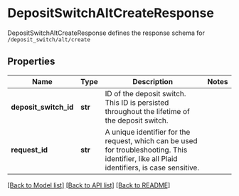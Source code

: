 # DepositSwitchAltCreateResponse

DepositSwitchAltCreateResponse defines the response schema for `/deposit_switch/alt/create`
## Properties
Name | Type | Description | Notes
------------ | ------------- | ------------- | -------------
**deposit_switch_id** | **str** | ID of the deposit switch. This ID is persisted throughout the lifetime of the deposit switch. | 
**request_id** | **str** | A unique identifier for the request, which can be used for troubleshooting. This identifier, like all Plaid identifiers, is case sensitive. | 

[[Back to Model list]](../README.md#documentation-for-models) [[Back to API list]](../README.md#documentation-for-api-endpoints) [[Back to README]](../README.md)


